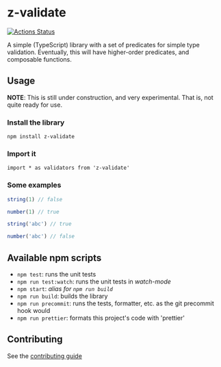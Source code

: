 # z-validate

[![Actions Status](https://github.com/zachlysobey/z-validate/workflows/Node%20CI/badge.svg)](https://github.com/zachlysobey/z-validate/actions)

A simple (TypeScript) library with a set of predicates for simple type validation.
Eventually, this will have higher-order predicates, and composable functions.

## Usage

**NOTE**: This is still under construction, and very experimental. That is, not quite ready for use.

### Install the library

```
npm install z-validate
```

### Import it

```
import * as validators from 'z-validate'
```

### Some examples

```js
string(1) // false

number(1) // true

string('abc') // true

number('abc') // false
```

## Available npm scripts

-   `npm test`: runs the unit tests
-   `npm run test:watch`: runs the unit tests in _watch-mode_
-   `npm start`: _alias for `npm run build`_
-   `npm run build`: builds the library
-   `npm run precommit`: runs the tests, formatter, etc. as the git precommit hook would
-   `npm run prettier`: formats this project's code with 'prettier'

## Contributing

See the [contributing guide][contributing]

[contributing]: ./.github/CONTRIBUTING.md
